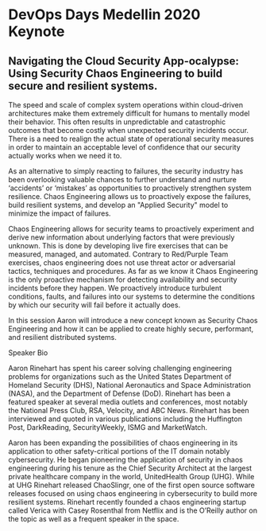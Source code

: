 # DevOps Days Medellin 2020 Keynote

## Navigating the Cloud Security App-ocalypse: Using Security Chaos Engineering to build secure and resilient systems.

The speed and scale of complex system operations within cloud-driven architectures make them extremely difficult for humans to mentally model their behavior. This often results in unpredictable and catastrophic outcomes that become costly when unexpected security incidents occur. There is a need to realign the actual state of operational security measures in order to maintain an acceptable level of confidence that our security actually works when we need it to.

As an alternative to simply reacting to failures, the security industry has been overlooking valuable chances to further understand and nurture ‘accidents’ or ‘mistakes’ as opportunities to proactively strengthen system resilience. Chaos Engineering allows us to proactively expose the failures, build resilient systems, and develop an "Applied Security" model to minimize the impact of failures.

Chaos Engineering allows for security teams to proactively experiment and derive new information about underlying factors that were previously unknown. This is done by developing live fire exercises that can be measured, managed, and automated. Contrary to Red/Purple Team exercises, chaos engineering does not use threat actor or adversarial tactics, techniques and procedures.  As far as we know it Chaos Engineering is the only proactive mechanism for detecting availability and security incidents before they happen. We proactively introduce turbulent conditions, faults, and failures into our systems to determine the conditions by which our security will fail before it actually does.

In this session Aaron will introduce a new concept known as Security Chaos Engineering and how it can be applied to create highly secure, performant, and resilient distributed systems.

Speaker Bio

Aaron Rinehart has spent his career solving challenging engineering problems for organizations such as the United States Department of Homeland Security (DHS), National Aeronautics and Space Administration (NASA), and the Department of Defense (DoD). Rinehart has been a featured speaker at several media outlets and conferences, most notably the National Press Club, RSA, Velocity, and ABC News. Rinehart has been interviewed and quoted in various publications including the Huffington Post, DarkReading, SecurityWeekly, ISMG and MarketWatch.

Aaron has been expanding the possibilities of chaos engineering in its application to other safety-critical portions of the IT domain notably cybersecurity. He began pioneering the application of security in chaos engineering during his tenure as the Chief Security Architect at the largest private healthcare company in the world, UnitedHealth Group (UHG). While at UHG Rinehart released ChaoSlingr, one of the first open source software releases focused on using chaos engineering in cybersecurity to build more resilient systems. Rinehart recently founded a chaos engineering startup called Verica with Casey Rosenthal from Netflix and is the O’Reilly author on the topic as well as a frequent speaker in the space.
